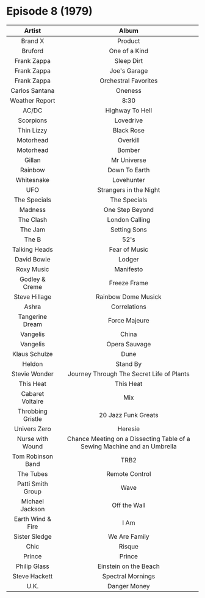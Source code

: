 # Episode 8 (1979)

| Artist | Album |
| :---: | :---: |
| Brand X | Product |
| Bruford | One of a Kind |
| Frank Zappa | Sleep Dirt |
| Frank Zappa | Joe's Garage |
| Frank Zappa | Orchestral Favorites |
| Carlos Santana | Oneness |
| Weather Report | 8:30 |
| AC/DC | Highway To Hell |
| Scorpions | Lovedrive |
| Thin Lizzy | Black Rose |
| Motorhead | Overkill |
| Motorhead | Bomber |
| Gillan | Mr Universe |
| Rainbow | Down To Earth |
| Whitesnake | Lovehunter |
| UFO | Strangers in the Night |
| The Specials | The Specials |
| Madness | One Step Beyond |
| The Clash | London Calling |
| The Jam | Setting Sons |
| The B|52's | The B|52's |
| Talking Heads | Fear of Music |
| David Bowie | Lodger |
| Roxy Music | Manifesto |
| Godley & Creme | Freeze Frame |
| Steve Hillage | Rainbow Dome Musick |
| Ashra | Correlations |
| Tangerine Dream | Force Majeure |
| Vangelis | China |
| Vangelis | Opera Sauvage |
| Klaus Schulze | Dune |
| Heldon | Stand By |
| Stevie Wonder | Journey Through The Secret Life of Plants |
| This Heat | This Heat |
| Cabaret Voltaire | Mix|Up |
| Throbbing Gristle | 20 Jazz Funk Greats |
| Univers Zero | Heresie |
| Nurse with Wound | Chance Meeting on a Dissecting Table of a Sewing Machine and an Umbrella |
| Tom Robinson Band | TRB2 |
| The Tubes | Remote Control |
| Patti Smith Group | Wave |
| Michael Jackson | Off the Wall |
| Earth Wind & Fire | I Am |
| Sister Sledge | We Are Family |
| Chic | Risque |
| Prince | Prince |
| Philip Glass | Einstein on the Beach |
| Steve Hackett | Spectral Mornings |
| U.K. | Danger Money |
